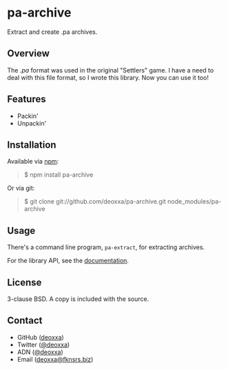 pa-archive
==========

Extract and create .pa archives.

Overview
--------

The *.pa* format was used in the original "Settlers" game. I have a need to deal
with this file format, so I wrote this library. Now you can use it too!

Features
--------

* Packin'
* Unpackin'

Installation
------------

Available via [npm](http://npmjs.org/):

> $ npm install pa-archive

Or via git:

> $ git clone git://github.com/deoxxa/pa-archive.git node_modules/pa-archive

Usage
-----

There's a command line program, `pa-extract`, for extracting archives.

For the library API, see the [documentation](http://deoxxa.github.com/pa-archive).

License
-------

3-clause BSD. A copy is included with the source.

Contact
-------

* GitHub ([deoxxa](http://github.com/deoxxa))
* Twitter ([@deoxxa](http://twitter.com/deoxxa))
* ADN ([@deoxxa](https://alpha.app.net/deoxxa))
* Email ([deoxxa@fknsrs.biz](mailto:deoxxa@fknsrs.biz))
